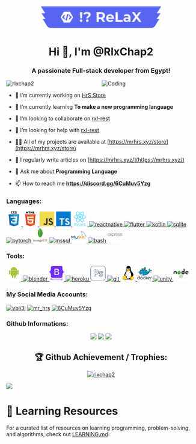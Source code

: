 <div align="center"><p>
		<a href="https://github.com/RlxChap2/"><img src="./bg.png" width="330" alt="banner" /></a>
	</p>
</div>

<h1 align="center">Hi 👋, I'm @RlxChap2</h1>
<h3 align="center">A passionate Full-stack developer from Egypt!</h3>
<img align="right" alt="Coding" width="250" src="https://gifdb.com/images/high/coding-animated-laptop-flow-stream-ja04010rm5o68zfk.gif">

<p align="left"> <img src="https://komarev.com/ghpvc/?username=rlxchap2&label=Profile%20views&color=0e75b6&style=flat" alt="rlxchap2" /> </p>

- 🔭 I’m currently working on [HrS Store](https://mrhrs.xyz/store)

- 🌱 I’m currently learning **To make a new programming language**

- 👯 I’m looking to collaborate on [rxl-rest](https://github.com/RlxChap2/rxl)

- 🤝 I’m looking for help with [rxl-rest](https://github.com/RlxChap2/rxl)

- 👨‍💻 All of my projects are available at [https://mrhrs.xyz/store](https://mrhrs.xyz/store)

- 📝 I regularly write articles on [https://mrhrs.xyz/](https://mrhrs.xyz/)

- 💬 Ask me about **Programming Language**

- 📫 How to reach me **https://discord.gg/6CuMuv5Yzg**

<h3 align="left">Languages:</h3>

<p align="left">
  <a href="https://www.w3schools.com/css/" target="_blank" rel="noreferrer">
    <img src="https://raw.githubusercontent.com/devicons/devicon/master/icons/css3/css3-original-wordmark.svg" alt="css3" width="40" height="40"/>
  </a>
  <a href="https://www.w3.org/html/" target="_blank" rel="noreferrer">
    <img src="https://raw.githubusercontent.com/devicons/devicon/master/icons/html5/html5-original-wordmark.svg" alt="html5" width="40" height="40"/>
  </a>
  <a href="https://developer.mozilla.org/en-US/docs/Web/JavaScript" target="_blank" rel="noreferrer">
    <img src="https://raw.githubusercontent.com/devicons/devicon/master/icons/javascript/javascript-original.svg" alt="javascript" width="40" height="40"/>
  </a>
  <a href="https://www.typescriptlang.org/" target="_blank" rel="noreferrer">
    <img src="https://raw.githubusercontent.com/devicons/devicon/master/icons/typescript/typescript-original.svg" alt="typescript" width="40" height="40"/>
  </a>
  <a href="https://reactjs.org/" target="_blank" rel="noreferrer">
    <img src="https://raw.githubusercontent.com/devicons/devicon/master/icons/react/react-original-wordmark.svg" alt="react" width="40" height="40"/>
  </a>
  <a href="https://reactnative.dev/" target="_blank" rel="noreferrer">
    <img src="https://reactnative.dev/img/header_logo.svg" alt="reactnative" width="40" height="40"/>
  </a>
  <a href="https://flutter.dev" target="_blank" rel="noreferrer">
    <img src="https://www.vectorlogo.zone/logos/flutterio/flutterio-icon.svg" alt="flutter" width="40" height="40"/>
  </a>
  <a href="https://kotlinlang.org" target="_blank" rel="noreferrer">
    <img src="https://www.vectorlogo.zone/logos/kotlinlang/kotlinlang-icon.svg" alt="kotlin" width="40" height="40"/>
  </a>
  <a href="https://www.sqlite.org/" target="_blank" rel="noreferrer">
    <img src="https://www.vectorlogo.zone/logos/sqlite/sqlite-icon.svg" alt="sqlite" width="40" height="40"/>
  </a>
  <a href="https://pytorch.org/" target="_blank" rel="noreferrer">
    <img src="https://www.vectorlogo.zone/logos/pytorch/pytorch-icon.svg" alt="pytorch" width="40" height="40"/>
  </a>
  <a href="https://www.mongodb.com/" target="_blank" rel="noreferrer">
    <img src="https://raw.githubusercontent.com/devicons/devicon/master/icons/mongodb/mongodb-original-wordmark.svg" alt="mongodb" width="40" height="40"/>
  </a>
  <a href="https://www.microsoft.com/en-us/sql-server" target="_blank" rel="noreferrer">
    <img src="https://www.svgrepo.com/show/303229/microsoft-sql-server-logo.svg" alt="mssql" width="40" height="40"/>
  </a>
  <a href="https://www.mysql.com/" target="_blank" rel="noreferrer">
    <img src="https://raw.githubusercontent.com/devicons/devicon/master/icons/mysql/mysql-original-wordmark.svg" alt="mysql" width="40" height="40"/>
  </a>
  <a href="https://www.gnu.org/software/bash/" target="_blank" rel="noreferrer">
    <img src="https://www.vectorlogo.zone/logos/gnu_bash/gnu_bash-icon.svg" alt="bash" width="40" height="40"/>
  </a>
  <a href="https://expressjs.com" target="_blank" rel="noreferrer">
    <img src="https://raw.githubusercontent.com/devicons/devicon/master/icons/express/express-original-wordmark.svg" alt="express" width="40" height="40"/>
  </a>
</p>

<h3 align="left">Tools:</h3>

<p align="left">
  <a href="https://developer.android.com" target="_blank" rel="noreferrer">
    <img src="https://raw.githubusercontent.com/devicons/devicon/master/icons/android/android-original-wordmark.svg" alt="android" width="40" height="40"/>
  </a>
  <a href="https://www.blender.org/" target="_blank" rel="noreferrer">
    <img src="https://download.blender.org/branding/community/blender_community_badge_white.svg" alt="blender" width="40" height="40"/>
  </a>
  <a href="https://getbootstrap.com" target="_blank" rel="noreferrer">
    <img src="https://raw.githubusercontent.com/devicons/devicon/master/icons/bootstrap/bootstrap-plain-wordmark.svg" alt="bootstrap" width="40" height="40"/>
  </a>
  <a href="https://heroku.com" target="_blank" rel="noreferrer">
    <img src="https://www.vectorlogo.zone/logos/heroku/heroku-icon.svg" alt="heroku" width="40" height="40"/>
  </a>
  <a href="https://www.photoshop.com/en" target="_blank" rel="noreferrer">
    <img src="https://raw.githubusercontent.com/devicons/devicon/master/icons/photoshop/photoshop-line.svg" alt="photoshop" width="40" height="40"/>
  </a>
  <a href="https://git-scm.com/" target="_blank" rel="noreferrer">
    <img src="https://www.vectorlogo.zone/logos/git-scm/git-scm-icon.svg" alt="git" width="40" height="40"/>
  </a>
  <a href="https://www.linux.org/" target="_blank" rel="noreferrer">
    <img src="https://raw.githubusercontent.com/devicons/devicon/master/icons/linux/linux-original.svg" alt="linux" width="40" height="40"/>
  </a>
  <a href="https://www.docker.com/" target="_blank" rel="noreferrer">
    <img src="https://raw.githubusercontent.com/devicons/devicon/master/icons/docker/docker-original-wordmark.svg" alt="docker" width="40" height="40"/>
  </a>
  <a href="https://unity.com/" target="_blank" rel="noreferrer">
    <img src="https://www.vectorlogo.zone/logos/unity3d/unity3d-icon.svg" alt="unity" width="40" height="40"/>
  </a>
  <a href="https://nodejs.org" target="_blank" rel="noreferrer">
    <img src="https://raw.githubusercontent.com/devicons/devicon/master/icons/nodejs/nodejs-original-wordmark.svg" alt="nodejs" width="40" height="40"/>
  </a>
</p>

<h3 align="left">My Social Media Accounts:</h3>

<p align="left">
  <a href="https://instagram.com/vbii3i" target="_blank"><img align="center" src="https://raw.githubusercontent.com/rahuldkjain/github-profile-readme-generator/master/src/images/icons/Social/instagram.svg" alt="vbii3i" height="30" width="40" /></a>
  <a href="https://www.youtube.com/@Mr_HrS" target="_blank"><img align="center" src="https://raw.githubusercontent.com/rahuldkjain/github-profile-readme-generator/master/src/images/icons/Social/youtube.svg" alt="mr_hrs" height="30" width="40" /></a>
  <a href="https://discord.gg/6CuMuv5Yzg" target="_blank"><img align="center" src="https://raw.githubusercontent.com/rahuldkjain/github-profile-readme-generator/master/src/images/icons/Social/discord.svg" alt="6CuMuv5Yzg" height="30" width="40" /></a>
</p>

<h3 align="left">Github Informations:</h3>

<div align="center">

 <p align="center">
	<img src="https://lanyard.cnrad.dev/api/1105670596525834250"/>
	<img src="https://github-readme-stats.vercel.app/api?username=RlxChap2&show_icons=true&theme=tokyonight&include_all_commits=true&count_private=true"/>
	<img src="https://github-readme-stats.vercel.app/api/top-langs/?username=RlxChap2&layout=compact&theme=tokyonight"/>
 </p>
</div>

<h2 align="center">🏆 Github Achievement / Trophies:</h2>

<div algin="center">
	<p align="center"> <a href="https://github.com/ryo-ma/github-profile-trophy"><img src="https://github-profile-trophy.vercel.app/?username=rlxchap2&theme=nord" alt="rlxchap2" /></a> </p>
	<img src="https://github-readme-activity-graph.vercel.app/graph?username=RlxChap2&theme=nord"/>
</div>

# 📘 Learning Resources
For a curated list of resources on learning programming, problem-solving, and algorithms, check out [LEARNING.md](LEARNING.md).
